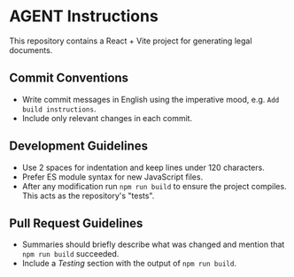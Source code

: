 # AGENT Instructions

This repository contains a React + Vite project for generating legal documents.

## Commit Conventions
- Write commit messages in English using the imperative mood, e.g. `Add build instructions`.
- Include only relevant changes in each commit.

## Development Guidelines
- Use 2 spaces for indentation and keep lines under 120 characters.
- Prefer ES module syntax for new JavaScript files.
- After any modification run `npm run build` to ensure the project compiles. This acts as the repository's "tests".

## Pull Request Guidelines
- Summaries should briefly describe what was changed and mention that `npm run build` succeeded.
- Include a *Testing* section with the output of `npm run build`.
